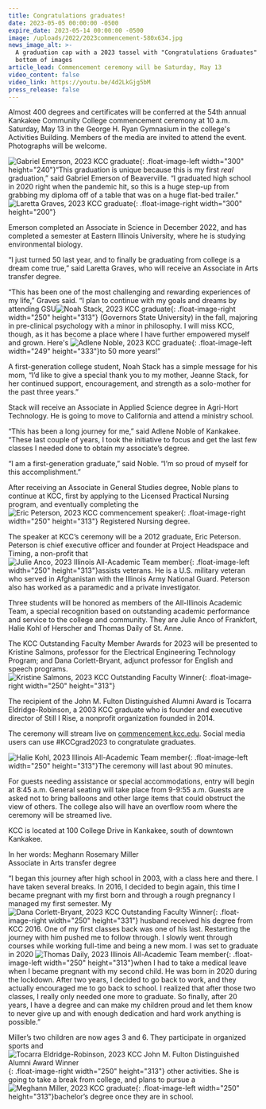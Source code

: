 ```yaml
---
title: Congratulations graduates!
date: 2023-05-05 00:00:00 -0500
expire_date: 2023-05-14 00:00:00 -0500
image: /uploads/2022/2023commencement-580x634.jpg
news_image_alt: >-
  A graduation cap with a 2023 tassel with "Congratulations Graduates" text on
  bottom of images
article_lead: Commencement ceremony will be Saturday, May 13
video_content: false
video_link: https://youtu.be/4d2LkGjg5bM
press_release: false
---
```

Almost 400 degrees and certificates will be conferred at the 54th annual Kankakee Community College commencement ceremony at 10 a.m. Saturday, May 13 in the George H. Ryan Gymnasium in the college's Activities Building. Members of the media are invited to attend the event. Photographs will be welcome.

![Gabriel Emerson, 2023 KCC graduate](/uploads/2022/gabriel-emerson300x240.jpg "Gabriel Emerson, 2023 KCC graduate"){: .float-image-left width="300" height="240"}“This graduation is unique because this is my first *real* graduation,” said Gabriel Emerson of Beaverville. “I graduated high school in 2020 right when the pandemic hit, so this is a huge step-up from grabbing my diploma off of a table that was on a huge flat-bed trailer.”![Laretta Graves, 2023 KCC graduate](/uploads/2022/laretta-graves300x200.jpg "Laretta Graves, 2023 KCC graduate"){: .float-image-right width="300" height="200"}

Emerson completed an Associate in Science in December 2022, and has completed a semester at Eastern Illinois University, where he is studying environmental biology.

“I just turned 50 last year, and to finally be graduating from college is a dream come true,” said Laretta Graves, who will receive an Associate in Arts transfer degree.

“This has been one of the most challenging and rewarding experiences of my life,” Graves said. “I plan to continue with my goals and dreams by attending GSU![Noah Stack, 2023 KCC graduate](/uploads/2022/noah-stack250x313.jpg "Noah Stack, 2023 KCC graduate"){: .float-image-right width="250" height="313"} (Governors State University) in the fall, majoring in pre-clinical psychology with a minor in philosophy. I will miss KCC, though, as it has become a place where I have further empowered myself and grown. Here's ![Adlene Noble, 2023 KCC graduate](/uploads/2022/adlene-noble250x333.jpg "Adlene Noble, 2023 KCC graduate"){: .float-image-left width="249" height="333"}to 50 more years!”

A first-generation college student, Noah Stack has a simple message for his mom, “I’d like to give a special thank you to my mother, Jeanne Stack, for her continued support, encouragement, and strength as a solo-mother for the past three years.”

Stack will receive an Associate in Applied Science degree in Agri-Hort Technology. He is going to move to California and attend a ministry school.

“This has been a long journey for me,” said Adlene Noble of Kankakee. “These last couple of years, I took the initiative to focus and get the last few classes I needed done to obtain my associate’s degree.

“I am a first-generation graduate,” said Noble. “I’m so proud of myself for this accomplishment.”

After receiving an Associate in General Studies degree, Noble plans to continue at KCC, first by applying to the Licensed Practical Nursing program, and eventually completing the![Eric Peterson, 2023 KCC commencement speaker](/uploads/2022/eric-peterson-grad-speaker-2023-250x313.jpg "Eric Peterson, 2023 KCC commencement speaker"){: .float-image-right width="250" height="313"} Registered Nursing degree.

The speaker at KCC’s ceremony will be a 2012 graduate, Eric Peterson. Peterson is chief executive officer and founder at Project Headspace and Timing, a non-profit that ![Julie Anco, 2023 Illinois All-Academic Team member](/uploads/2022/julie-anco250x313.jpg "Julie Anco, 2023 Illinois All-Academic Team member"){: .float-image-left width="250" height="313"}assists veterans. He is a U.S. military veteran who served in Afghanistan with the Illinois Army National Guard. Peterson also has worked as a paramedic and a private investigator.

Three students will be honored as members of the All-Illinois Academic Team, a special recognition based on outstanding academic performance and service to the college and community. They are Julie Anco of Frankfort, Halie Kohl of Herscher and Thomas Daily of St. Anne.

The KCC Outstanding Faculty Member Awards for 2023 will be presented to Kristine Salmons, professor for the Electrical Engineering Technology Program; and Dana Corlett-Bryant, adjunct professor for English and speech programs.![Kristine Salmons, 2023 KCC Outstanding Faculty Winner](/uploads/2022/kristine-salmons250x313-1.jpg "Kristine Salmons, 2023 KCC Outstanding Faculty Winner"){: .float-image-right width="250" height="313"}

The recipient of the John M. Fulton Distinguished Alumni Award is Tocarra Eldridge-Robinson, a 2003 KCC graduate who is founder and executive director of Still I Rise, a nonprofit organization founded in 2014.

The ceremony will stream live on [commencement.kcc.edu](https://commencement.kcc.edu/). Social media users can use \#KCCgrad2023 to congratulate graduates.

![Halie Kohl, 2023 Illinois All-Academic Team member](/uploads/2022/halie-kohl250x313.jpg "Halie Kohl, 2023 Illinois All-Academic Team member"){: .float-image-left width="250" height="313"}The ceremony will last about 90 minutes.

For guests needing assistance or special accommodations, entry will begin at 8:45 a.m. General seating will take place from 9-9:55 a.m. Guests are asked not to bring balloons and other large items that could obstruct the view of others. The college also will have an overflow room where the ceremony will be streamed live.

KCC is located at 100 College Drive in Kankakee, south of downtown Kankakee.

In her words: Meghann Rosemary Miller<br>Associate in Arts transfer degree

“I began this journey after high school in 2003, with a class here and there. I have taken several breaks. In 2016, I decided to begin again, this time I became pregnant with my first born and through a rough pregnancy I managed my first semester. My![Dana Corlett-Bryant, 2023 KCC Outstanding Faculty Winner](/uploads/2022/dana-corlett-bryant250x331.jpg "Dana Corlett-Bryant, 2023 KCC Outstanding Faculty Winner"){: .float-image-right width="250" height="331"} husband received his degree from KCC 2016. One of my first classes back was one of his last. Restarting the journey with him pushed me to follow through. I slowly went through courses while working full-time and being a new mom. I was set to graduate in 2020 ![Thomas Daily, 2023 Illinois All-Academic Team member](/uploads/2022/thomas-daily250x313.jpg "Thomas Daily, 2023 Illinois All-Academic Team member"){: .float-image-left width="250" height="313"}when I had to take a medical leave when I became pregnant with my second child. He was born in 2020 during the lockdown. After two years, I decided to go back to work, and they actually encouraged me to go back to school. I realized that after those two classes, I really only needed one more to graduate. So finally, after 20 years, I have a degree and can make my children proud and let them know to never give up and with enough dedication and hard work anything is possible.”

Miller’s two children are now ages 3 and 6. They participate in organized sports and![Tocarra Eldridge-Robinson, 2023 KCC John M. Fulton Distinguished Alumni Award Winner](/uploads/2022/tocarra-eldridge-robinson250x313.jpg "Tocarra Eldridge-Robinson, 2023 KCC John M. Fulton Distinguished Alumni Award Winner"){: .float-image-right width="250" height="313"} other activities. She is going to take a break from college, and plans to pursue a ![Meghann Miller, 2023 KCC graduate](/uploads/2022/meghann-miller250x313.jpg "Meghann Miller, 2023 KCC graduate"){: .float-image-left width="250" height="313"}bachelor’s degree once they are in school.